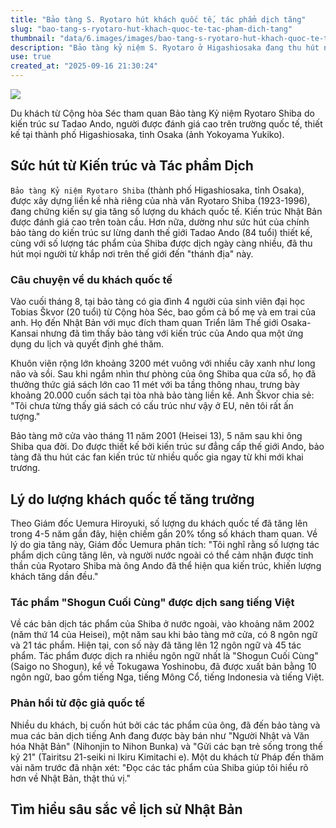 ```yaml
---
title: "Bảo tàng S. Ryotaro hút khách quốc tế, tác phẩm dịch tăng"
slug: "bao-tang-s-ryotaro-hut-khach-quoc-te-tac-pham-dich-tang"
thumbnail: "data/6.images/images/bao-tang-s-ryotaro-hut-khach-quoc-te-tac-pham-dich-tang.webp"
description: "Bảo tàng kỷ niệm S. Ryotaro ở Higashiosaka đang thu hút ngày càng nhiều du khách quốc tế, nhờ kiến trúc nổi tiếng của Ando Tadao và số lượng tác phẩm dịch của Ryotaro Shiba ngày càng tăng."
use: true
created_at: "2025-09-16 21:30:24"
---
```


![](/images/20250916-00000069-san-000-2-view.webp)

Du khách từ Cộng hòa Séc tham quan Bảo tàng Kỷ niệm Ryotaro Shiba do kiến trúc sư Tadao Ando, người được đánh giá cao trên trường quốc tế, thiết kế tại thành phố Higashiosaka, tỉnh Osaka (ảnh Yokoyama Yukiko).

## Sức hút từ Kiến trúc và Tác phẩm Dịch

`Bảo tàng Kỷ niệm Ryotaro Shiba` (thành phố Higashiosaka, tỉnh Osaka), được xây dựng liền kề nhà riêng của nhà văn Ryotaro Shiba (1923-1996), đang chứng kiến sự gia tăng số lượng du khách quốc tế. Kiến trúc Nhật Bản được đánh giá cao trên toàn cầu. Hơn nữa, dường như sức hút của chính bảo tàng do kiến trúc sư lừng danh thế giới Tadao Ando (84 tuổi) thiết kế, cùng với số lượng tác phẩm của Shiba được dịch ngày càng nhiều, đã thu hút mọi người từ khắp nơi trên thế giới đến "thánh địa" này.

### Câu chuyện về du khách quốc tế

Vào cuối tháng 8, tại bảo tàng có gia đình 4 người của sinh viên đại học Tobias Škvor (20 tuổi) từ Cộng hòa Séc, bao gồm cả bố mẹ và em trai của anh. Họ đến Nhật Bản với mục đích tham quan Triển lãm Thế giới Osaka-Kansai nhưng đã tìm thấy bảo tàng với kiến trúc của Ando qua một ứng dụng du lịch và quyết định ghé thăm.

Khuôn viên rộng lớn khoảng 3200 mét vuông với nhiều cây xanh như long não và sồi. Sau khi ngắm nhìn thư phòng của ông Shiba qua cửa sổ, họ đã thưởng thức giá sách lớn cao 11 mét với ba tầng thông nhau, trưng bày khoảng 20.000 cuốn sách tại tòa nhà bảo tàng liền kề. Anh Škvor chia sẻ: "Tôi chưa từng thấy giá sách có cấu trúc như vậy ở EU, nên tôi rất ấn tượng."

Bảo tàng mở cửa vào tháng 11 năm 2001 (Heisei 13), 5 năm sau khi ông Shiba qua đời. Do được thiết kế bởi kiến trúc sư đẳng cấp thế giới Ando, bảo tàng đã thu hút các fan kiến trúc từ nhiều quốc gia ngay từ khi mới khai trương.

## Lý do lượng khách quốc tế tăng trưởng

Theo Giám đốc Uemura Hiroyuki, số lượng du khách quốc tế đã tăng lên trong 4-5 năm gần đây, hiện chiếm gần 20% tổng số khách tham quan. Về lý do gia tăng này, Giám đốc Uemura phân tích: "Tôi nghĩ rằng số lượng tác phẩm dịch cũng tăng lên, và người nước ngoài có thể cảm nhận được tinh thần của Ryotaro Shiba mà ông Ando đã thể hiện qua kiến trúc, khiến lượng khách tăng dần đều."

### Tác phẩm "Shogun Cuối Cùng" được dịch sang tiếng Việt

Về các bản dịch tác phẩm của Shiba ở nước ngoài, vào khoảng năm 2002 (năm thứ 14 của Heisei), một năm sau khi bảo tàng mở cửa, có 8 ngôn ngữ và 21 tác phẩm. Hiện tại, con số này đã tăng lên 12 ngôn ngữ và 45 tác phẩm. Tác phẩm được dịch ra nhiều ngôn ngữ nhất là "Shogun Cuối Cùng" (Saigo no Shogun), kể về Tokugawa Yoshinobu, đã được xuất bản bằng 10 ngôn ngữ, bao gồm tiếng Nga, tiếng Mông Cổ, tiếng Indonesia và tiếng Việt.

### Phản hồi từ độc giả quốc tế

Nhiều du khách, bị cuốn hút bởi các tác phẩm của ông, đã đến bảo tàng và mua các bản dịch tiếng Anh đang được bày bán như "Người Nhật và Văn hóa Nhật Bản" (Nihonjin to Nihon Bunka) và "Gửi các bạn trẻ sống trong thế kỷ 21" (Tairitsu 21-seiki ni Ikiru Kimitachi e). Một du khách từ Pháp đến thăm vài năm trước đã nhận xét: "Đọc các tác phẩm của Shiba giúp tôi hiểu rõ hơn về Nhật Bản, thật thú vị."

## Tìm hiểu sâu sắc về lịch sử Nhật Bản